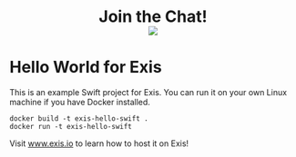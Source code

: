 <div align="center">
    <h1>Join the Chat!
    <br>
    <img src="http://slack.exis.io/badge.svg">
    </h3>
</div>

# Hello World for Exis

This is an example Swift project for Exis.  You can run it on your own Linux
machine if you have Docker installed.

    docker build -t exis-hello-swift .
    docker run -t exis-hello-swift

Visit www.exis.io to learn how to host it on Exis!
